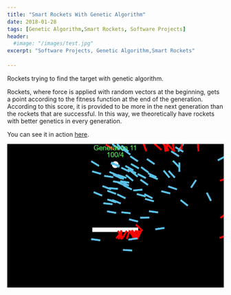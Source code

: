 ```yaml
---
title: "Smart Rockets With Genetic Algorithm"
date: 2018-01-28
tags: [Genetic Algorithm,Smart Rockets, Software Projects]
header:
  #image: "/images/test.jpg"
excerpt: "Software Projects, Genetic Algorithm,Smart Rockets"

---
```

Rockets trying to find the target with genetic algorithm.

Rockets, where force is applied with random vectors at the beginning, gets a point according to the fitness function at the end of the generation.
According to this score, it is provided to be more in the next generation than the rockets that are successful.
In this way, we theoretically have rockets with better genetics in every generation.

You can see it in action [here](https://editor.p5js.org/kerimembel/sketches/gAwMXmmwN).

![Result](/images/rockets_result.png)